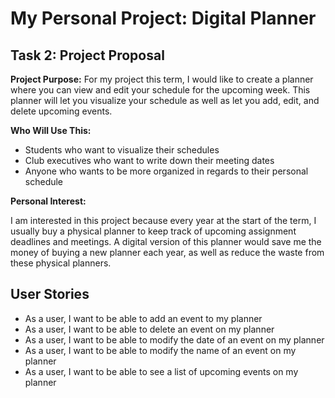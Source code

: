 # My Personal Project: Digital Planner

## Task 2: Project Proposal  

**Project Purpose:** For my project this term, I would like to create a planner  where you can view and edit your schedule for the upcoming
week. This planner will let you visualize your schedule as well as let you add, edit, and delete 
upcoming events. 

**Who Will Use This:**
 - Students who want to visualize their schedules
 - Club executives who want to write down  their meeting dates 
 - Anyone who wants to be more organized in regards to their personal schedule

**Personal Interest:**

I am interested in this project because every year at the start of the term, I usually
 buy a physical planner to keep track of upcoming assignment deadlines and meetings. A digital version of this planner
would save me the money of buying a new planner each year, as well as reduce the waste from these physical planners. 

## User Stories
- As a user, I want to be able to add an event to my planner
- As a user, I want to be able to delete an event on my planner
- As a user, I want to be able to modify the date of an event on my planner
- As a user, I want to be able to modify the name of an event on my planner
- As a user, I want to be able to see a list of upcoming events on my planner
